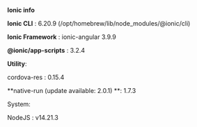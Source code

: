 **Ionic info**
 
**Ionic CLI**         : 6.20.9 (/opt/homebrew/lib/node_modules/@ionic/cli)
 
**Ionic Framework**   : ionic-angular 3.9.9
 
 **@ionic/app-scripts** : 3.2.4

 **Utility**:

   cordova-res                          : 0.15.4


   **native-run (update available: 2.0.1) **: 1.7.3

System:

NodeJS : v14.21.3 

 


